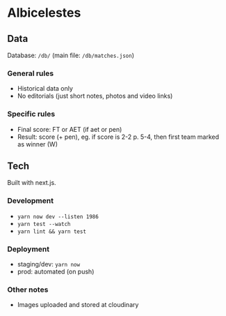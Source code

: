 # Albicelestes

## Data

Database: `/db/` (main file: `/db/matches.json`)

### General rules

- Historical data only
- No editorials (just short notes, photos and video links)

### Specific rules

- Final score: FT or AET (if aet or pen)
- Result: score (+ pen), eg. if score is 2-2 p. 5-4, then first team marked as winner (W)

## Tech

Built with next.js.

### Development

- `yarn now dev --listen 1986`
- `yarn test --watch`
- `yarn lint && yarn test`

### Deployment

- staging/dev: `yarn now`
- prod: automated (on push)

### Other notes

- Images uploaded and stored at cloudinary
